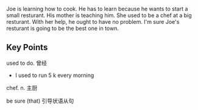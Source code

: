 Joe is learning how to cook. He has to learn because he wants to start a small resturant.
His mother is teaching  him. She used to be a chef at a big resturant. With her help, he ought to have no problem.
I'm  sure Joe's resturant is going to be the best one in town.

## Key Points
used to do. 曾经
- I used to run 5 k every morning

chef. n. 主厨

be sure (that) 引导状语从句


